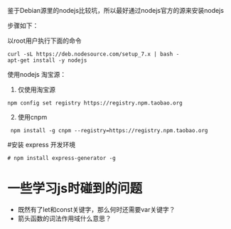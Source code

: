 鉴于Debian源里的nodejs比较坑，所以最好通过nodejs官方的源来安装nodejs

步骤如下：

以root用户执行下面的命令
```
curl -sL https://deb.nodesource.com/setup_7.x | bash -
apt-get install -y nodejs
```

使用nodejs 淘宝源：

1. 仅使用淘宝源
```
npm config set registry https://registry.npm.taobao.org
```

2. 使用cnpm
```
 npm install -g cnpm --registry=https://registry.npm.taobao.org
```

#安装 express 开发环境
```
# npm install express-generator -g
```

# 一些学习js时碰到的问题
- 既然有了let和const关键字，那么何时还需要var关键字？
- 箭头函数的词法作用域什么意思？
